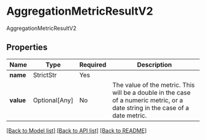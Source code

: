 # AggregationMetricResultV2

AggregationMetricResultV2

## Properties
| Name | Type | Required | Description |
| ------------ | ------------- | ------------- | ------------- |
**name** | StrictStr | Yes |  |
**value** | Optional[Any] | No | The value of the metric. This will be a double in the case of a numeric metric, or a date string in the case of a date metric.  |


[[Back to Model list]](../../../README.md#models-v2-link) [[Back to API list]](../../README.md#documentation-for-api-endpoints) [[Back to README]](../../README.md)
